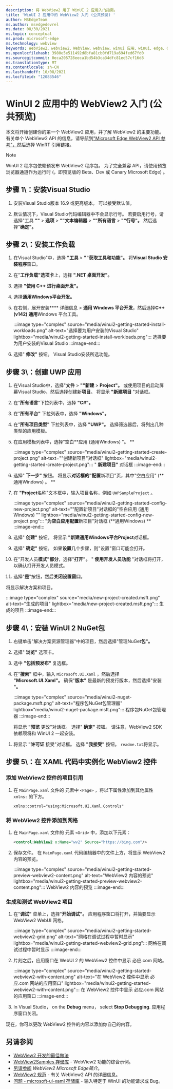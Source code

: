 ```yaml
---
description: 将 WebView2 用于 WinUI 2 应用入门指南。
title: 'WinUI 2 应用中的 WebView2 入门 (公共预览) '
author: MSEdgeTeam
ms.author: msedgedevrel
ms.date: 08/30/2021
ms.topic: conceptual
ms.prod: microsoft-edge
ms.technology: webview
keywords: WebView2、webview2、WebView、webview、winui 应用、winui、edge、CoreWebView2、浏览器控件、edge html、入门、入门、.NET
ms.openlocfilehash: 3980e5e511492d8bfa81cb0fd719a694fed67fd0
ms.sourcegitcommit: 0eca205728eeca1bd54b3ca34dfc81ec57cf16d8
ms.translationtype: MT
ms.contentlocale: zh-CN
ms.lasthandoff: 10/08/2021
ms.locfileid: "12083546"
---
```

# <a name="get-started-with-webview2-in-winui-2-apps-public-preview"></a>WinUI 2 应用中的 WebView2 入门 (公共预览) 

本文将开始创建你的第一个 WebView2 应用，并了解 WebView2 的主要功能。 有关单个 WebView2 API 的信息，请导航到["Microsoft Edge WebView2 API 参考"，](../webview2-api-reference.md)然后选择 WinRT 引用链接。

> [!NOTE]
> WinUI 2 程序包依赖预发布 WebView2 程序包。  为了完全兼容 API，请使用预览浏览器通道作为运行时 (，即预览版的 Beta、Dev 或 Canary Microsoft Edge) 。


## <a name="step-1-install-visual-studio"></a>步骤 1\：安装Visual Studio

1.  安装Visual Studio版本 16.9 或更高版本。  可以接受默认值。

1.  默认情况下，Visual Studio代码编辑器中不会显示行号。  若要启用行号，请选择"工具 **""**  >  **选项**  >  **""文本编辑器**  >  **""所有语言**  >  **""行号"。**  然后选择"**确定"。**


## <a name="step-2-install-workloads"></a>步骤 2\：安装工作负载

1.  在Visual Studio"中，选择 **"工具**  >  **""获取工具和功能"。**  将**Visual Studio 安装程序**窗口。

1.  在"**工作负载"选项卡**上，选择 **".NET 桌面开发"。**

1.  选择 **"使用 C++ 进行桌面开发"。**

1.  选择**通用Windows平台开发。**

1. 在右侧，展开安装**** 详细信息  >  **通用 Windows 平台开发**，然后选择**C++ (v142) 通用**Windows 平台工具。

    :::image type="complex" source="media/winui2-getting-started-install-workloads.png" alt-text="选择要为用户安装的Visual Studio" lightbox="media/winui2-getting-started-install-workloads.png":::
       选择要为用户安装的Visual Studio :::image-end:::

1.  选择" **修改"** 按钮。  Visual Studio安装所选功能。


## <a name="step-3-create-a-uwp-app"></a>步骤 3\：创建 UWP 应用

1.  在Visual Studio中，选择"**文件**  >  **""新建**  >  **Project"。**  或使用项目的启动屏幕Visual Studio，然后选择创建新**项目**。  将显示 **"新建项目** "对话框。

1.  在"**所有语言**"下拉列表中，选择 **"C#"。**

1.  在"**所有平台"** 下拉列表中，选择 **"Windows"。**

1.  在"**所有项目类型"** 下拉列表中，选择 **"UWP"。**  选择筛选器后，将列出几种类型的应用模板。

1.  在应用模板列表中，选择"空白**应用 (通用Windows) "。 **

    :::image type="complex" source="media/winui2-getting-started-create-project.png" alt-text="&quot;创建新项目&quot;对话框" lightbox="media/winui2-getting-started-create-project.png":::
       " **新建项目"** 对话框
    :::image-end:::

1.  选择" **下一步"** 按钮。  将显示**对话框的"配置**新项目"页，其中"空白应用" (**通用Windows) 。 **

1.  在 **"Project**名称"文本框中，输入项目名称，例如 `UWPSampleProject` 。

    :::image type="complex" source="media/winui2-getting-started-config-new-project.png" alt-text="&quot;配置新项目&quot;对话框的&quot;空白应用 (通用Windows) &quot;" lightbox="media/winui2-getting-started-config-new-project.png":::
       "**为空白应用配置**新项目"对话框 (**通用Windows) **
    :::image-end:::

1.  选择" **创建"** 按钮。  将显示 **"新建通用Windows平台Project**对话框。

1.  选择" **确定"** 按钮。  如果**设置**几个步骤，则"设置"窗口可能会打开。

1.  在"开发人员**模式"部分**，选择"**打开"。**  " **使用开发人员功能** "对话框将打开，以确认打开开发人员模式。

1.  选择"**是**"按钮，然后**关闭设置窗口**。

将显示解决方案和项目。

:::image type="complex" source="media/new-project-created.msft.png" alt-text="生成的项目" lightbox="media/new-project-created.msft.png":::
    生成的项目
:::image-end:::


## <a name="step-4-install-the-winui-2-nuget-package"></a>步骤 4\：安装 WinUI 2 NuGet包

1.  右键单击"解决方案资源管理器"中的项目，然后选择"管理NuGet**包"。**

1.  选择" **浏览"** 选项卡。

1.  选中 **"包括预发布"** 复选框。

1.  在"**搜索"** 框中，输入 `Microsoft.UI.Xaml` ，然后选择 **"Microsoft.UI.Xaml"。**  确保"**版本"** 是最新的预发行版本，然后选择"安装 **"。**

    :::image type="complex" source="media/winui2-nuget-package.msft.png" alt-text="程序包NuGet包管理器" lightbox="media/winui2-nuget-package.msft.png":::
       程序包NuGet包管理器
    :::image-end:::

    将显示 **"预览** 更改"对话框。  选择" **确定"** 按钮。  请注意，WebView2 SDK 依赖项将和 WinUI 2 一起安装。

<!-- "Microsoft.UI.Xaml" here is equiv to WinUI 2; same team -->

1.  将显示 **"许可证** 接受"对话框。  选择 **"我接受"** 按钮。  `readme.txt`将显示。

<!-- note: install halted after only WinUI 2 component, it didn't seem to install WebView2 even though that was the 2nd item listed.  assume that's ok now on my machine. -->


## <a name="step-5-instantiate-the-webview2-control-in-xaml-code"></a>步骤 5\：在 XAML 代码中实例化 WebView2 控件

### <a name="add-the-project-reference-for-the-webview2-control"></a>添加 WebView2 控件的项目引用

1.  在 `MainPage.xaml` 文件的 元素中 `<Page>` ，将以下属性添加到其他属性 `xmlns:` 的下方。

    ```xml
    xmlns:control="using:Microsoft.UI.Xaml.Controls"
    ```

### <a name="add-the-webview2-control-to-the-grid"></a>将 WebView2 控件添加到网格

1.  在 `MainPage.xaml` 文件的 元素 `<Grid>` 中，添加以下元素：

    ```xml
    <control:WebView2 x:Name="wv2" Source="https://bing.com"/>
    ```

1.  保存文件。  在 `MainPage.xaml` 代码编辑器中的文件上方，将显示 WebView2 内容的预览。

    :::image type="complex" source="media/winui2-getting-started-preview-webview2-content.png" alt-text="WebView2 内容的预览" lightbox="media/winui2-getting-started-preview-webview2-content.png":::
       WebView2 内容的预览
    :::image-end:::

### <a name="build-and-test-the-webview2-project"></a>生成和测试 WebView2 项目

1.  在"**调试"** 菜单上，选择"**开始调试"。**  应用程序窗口将打开，并简要显示 WebView2 WebUI 网格。

    :::image type="complex" source="media/winui2-getting-started-webview2-grid.png" alt-text="网格在调试过程中暂时显示" lightbox="media/winui2-getting-started-webview2-grid.png":::
       网格在调试过程中暂时显示
    :::image-end:::

1.  片刻之后，应用窗口在 WebUI 2 的 WebView2 控件中显示 必应.com 网站。

    :::image type="complex" source="media/winui2-getting-started-webview2-with-content.png" alt-text="在 WebView2 控件中显示 必应.com 网站的应用窗口" lightbox="media/winui2-getting-started-webview2-with-content.png":::
       在 WebView2 控件中显示 必应.com 网站的应用窗口
    :::image-end:::

1.  In Visual Studio， on the **Debug** menu， select **Stop Debugging**.  应用程序窗口关闭。

现在，你可以更改 WebView2 控件的内容以添加你自己的内容。


<!-- ====================================================================== -->
## <a name="see-also"></a>另请参阅

*  [WebView2 开发的最佳做法][WV2BestPractices]
*  [WebView2Samples 存储库][GithubMicrosoftedgeWebview2samplesMain] - WebView2 功能的综合示例。
*  [另请参阅][Webview2IndexNextSteps] _WebView2 Microsoft Edge简介_。
*  [WebView2 规范][GithubMicrosoftMicrosoftUiXamlSpecsWebview2] - 有关 WebView2 API 的详细信息。
*  [问题 - microsoft-ui-xaml 存储库](https://github.com/microsoft/microsoft-ui-xaml/issues) - 输入特定于 WinUI 的功能请求或 Bug。


<!-- ====================================================================== -->
<!-- links -->
[WV2BestPractices]: ../concepts/developer-guide.md "WebView2 开发最佳实践|Microsoft Docs"
[Webview2IndexNextSteps]: ../index.md#see-also "另请参阅 - WebView2 Microsoft Edge简介|Microsoft Docs"
<!-- external links -->
[GithubMicrosoftMicrosoftUiXamlSpecsWebview2]: https://github.com/microsoft/microsoft-ui-xaml-specs/blob/master/active/WebView2/WebView2_spec.md "WebView2 规范 - microsoft/microsoft-ui-xaml-specs |GitHub"
[GithubMicrosoftedgeWebview2samplesMain]: https://github.com/MicrosoftEdge/WebView2Samples "WebView2 示例 - MicrosoftEdge/WebView2Samples | GitHub"
